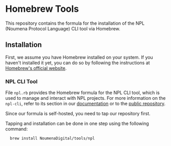 # Homebrew Tools

This repository contains the formula for the installation of the NPL (Noumena Protocol Language) CLI tool via Homebrew.

## Installation

First, we assume you have Homebrew installed on your system. If you haven't installed it yet, you can do so by following 
the instructions at [Homebrew's official website](https://brew.sh/).

### NPL CLI Tool
File `npl.rb` provides the Homebrew formula for the NPL CLI tool, which is used to manage and interact with NPL projects. 
For more information on the `npl-cli`, refer to its section in our [documentation](https://documentation.noumenadigital.com/runtime/tools/build-tools/cli/)
or to the [public repository](https://github.com/NoumenaDigital/npl-cli).

Since our formula is self-hosted, you need to tap our repository first. 

Tapping and installation can be done in one step using the following command:

```bash
  brew install NoumenaDigital/tools/npl
```
